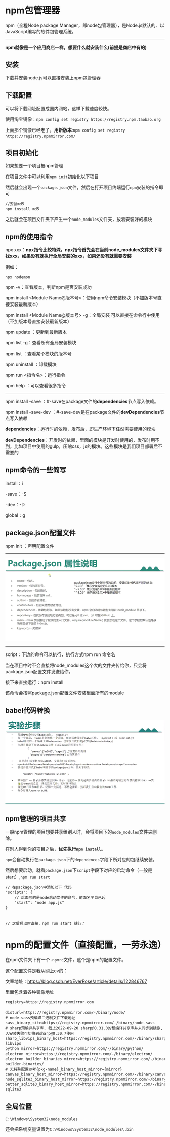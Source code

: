 # npm包管理器

npm（全程Node package Manager，即node包管理器），是Node.js默认的、以JavaScript编写的软件包管理系统。

---

**npm就像是一个应用商店一样，想要什么就安装什么(前提是商店中有的)**

## 安装

下载并安装node.js可以直接安装上npm包管理器

## 下载配置

可以将下载网址配置成国内网站，这样下载速度较快。

使用淘宝镜像：`npm config set registry https://registry.npm.taobao.org`

上面那个镜像已经老了，**用新版本**:`npm config set registry https://registry.npmmirror.com/`



## 项目初始化

如果想要一个项目被npm管理

在项目文件中可以利用`npm init`初始化以下项目

然后就会出现一个`package.json`文件，然后在打开项目终端运行`npm`安装的指令即可

```
//安装md5
npm install md5
```

之后就会在项目文件夹下产生一个`node_modules`文件夹，放着安装好的模块

## npm的使用指令

npx xxx：**npx指令比较特殊，npx指令首先会在当前node_modules文件夹下寻找xxx，如果没有就执行全局安装的xxx，如果还没有就需要安装**

例如：

```
npx nodemon
```

npm -v：查看版本，判断npm是否安装成功

npm install <Module Name@版本号>：使用npm命令安装模块（不加版本号直接安装最新版本）

npm install <Module Name@版本号> -g：全局安装 可以直接在命令行中使用（不加版本号直接安装最新版本）

npm update <Module Name>：更新到最新版本

npm list -g：查看所有全局安装模块

npm list <Module Name>：查看某个模块的版本号

npm uninstall <Module Name>：卸载模块

npm run <指令名>：运行指令

npm help ：可以查看很多指令

---

npm install -save <modul Name>：#-save在package文件的**dependencies**节点写入依赖。

npm install -save-dev <modul Name>：#-save-dev是在package文件的**devDependencies**节点写入依赖

**dependencies**：运行时的依赖，发布后，即生产环境下任然需要使用的模块

**devDependencies**：开发时的依赖，里面的模块是开发时使用的，发布时用不到，比如项目中使用的gulp，压缩css，js的模块。这些模块是我们项目部署后不需要的



## npm命令的一些简写

install：i

-save：-S

-dev：-D

global：g

## package.json配置文件

npm init ：声明配置文件

---



![package.json属性](../../前端图片/npm与yarn/package.json属性.png)

---

script：下边的命令可以执行，执行方式npm run 命令名

当在项目中时不会直接将node_modules这个大的文件夹传给你，只会将package.json配置文件发送给你。

接下来直接运行：npm install

该命令会按照package.json配置文件安装里面所有的module

## babel代码转换

![babel转换](../../前端图片/npm与yarn/babel转换.png)

## npm管理的项目共享

一般npm管理的项目想要共享给别人时，会将项目下的`node_modules`文件夹删除。

在别人得到你的项目之后，**优先执行`npm install`**。

`npm`会自动执行在`package.json`下的`dependences`字段下所对应的包继续安装。

然后想要启动，就看`package.json`下`script`字段下对应的启动命令（一般是start）,`npm run start`

```
// 在package.json中添加以下 代码
"scripts": {
	// 后面写的是node启动文件的命令，前面名字自己起
	"start": "node app.js"
}


// 之后启动时直接，npm run start 就行了
```





# npm的配置文件（直接配置，一劳永逸）

在npm文件夹下有一个`.npmrc`文件，这个是npm的配置文件。

这个配置文件是我从网上cv的：

文章地址：https://blog.csdn.net/EverRose/article/details/122846767

里面包含着各种镜像地址

```
registry=https://registry.npmmirror.com

disturl=https://registry.npmmirror.com/-/binary/node/
# node-sass预编译二进制文件下载地址
sass_binary_site=https://registry.npmmirror.com/-/binary/node-sass
# sharp预编译共享库, 截止2022-09-20 sharp@0.31.0的预编译共享库并未同步到镜像, 入安装失败可切换到sharp@0.30.7使用
sharp_libvips_binary_host=https://registry.npmmirror.com/-/binary/sharp-libvips
python_mirror=https://registry.npmmirror.com/-/binary/python/
electron_mirror=https://registry.npmmirror.com/-/binary/electron/
electron_builder_binaries_mirror=https://registry.npmmirror.com/-/binary/electron-builder-binaries/
# 无特殊配置参考{pkg-name}_binary_host_mirror={mirror}
canvas_binary_host_mirror=https://registry.npmmirror.com/-/binary/canvas
node_sqlite3_binary_host_mirror=https://registry.npmmirror.com/-/binary/sqlite3
better_sqlite3_binary_host_mirror=https://registry.npmmirror.com/-/binary/better-sqlite3

```







## 全局位置

`C:\Windows\System32\node_modules`

还会把系统变量设置为`C:\Windows\System32\node_modules\.bin`

